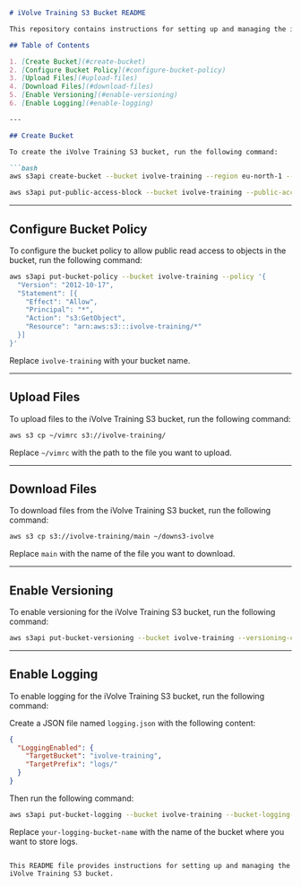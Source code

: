 
```markdown
# iVolve Training S3 Bucket README

This repository contains instructions for setting up and managing the iVolve Training S3 bucket.

## Table of Contents

1. [Create Bucket](#create-bucket)
2. [Configure Bucket Policy](#configure-bucket-policy)
3. [Upload Files](#upload-files)
4. [Download Files](#download-files)
5. [Enable Versioning](#enable-versioning)
6. [Enable Logging](#enable-logging)

---

## Create Bucket

To create the iVolve Training S3 bucket, run the following command:

```bash
aws s3api create-bucket --bucket ivolve-training --region eu-north-1 --create-bucket-configuration LocationConstraint=eu-north-1

aws s3api put-public-access-block --bucket ivolve-training --public-access-block-configuration BlockPublicAcls=false,IgnorePublicAcls=false,BlockPublicPolicy=false,RestrictPublicBuckets=false

```


---

## Configure Bucket Policy

To configure the bucket policy to allow public read access to objects in the bucket, run the following command:

```bash
aws s3api put-bucket-policy --bucket ivolve-training --policy '{
  "Version": "2012-10-17",
  "Statement": [{
    "Effect": "Allow",
    "Principal": "*",
    "Action": "s3:GetObject",
    "Resource": "arn:aws:s3:::ivolve-training/*"
  }]
}'
```

Replace `ivolve-training` with your bucket name.

---

## Upload Files

To upload files to the iVolve Training S3 bucket, run the following command:

```bash
aws s3 cp ~/vimrc s3://ivolve-training/
```

Replace `~/vimrc` with the path to the file you want to upload.

---

## Download Files

To download files from the iVolve Training S3 bucket, run the following command:

```bash
aws s3 cp s3://ivolve-training/main ~/downs3-ivolve
```

Replace `main` with the name of the file you want to download.

---

## Enable Versioning

To enable versioning for the iVolve Training S3 bucket, run the following command:

```bash
aws s3api put-bucket-versioning --bucket ivolve-training --versioning-configuration Status=Enabled
```

---

## Enable Logging

To enable logging for the iVolve Training S3 bucket, run the following command:

Create a JSON file named `logging.json` with the following content:

```json
{
  "LoggingEnabled": {
    "TargetBucket": "ivolve-training",
    "TargetPrefix": "logs/"
  }
}
```

Then run the following command:

```bash
aws s3api put-bucket-logging --bucket ivolve-training --bucket-logging-status file://logging.json
```

Replace `your-logging-bucket-name` with the name of the bucket where you want to store logs.

```

This README file provides instructions for setting up and managing the iVolve Training S3 bucket.
